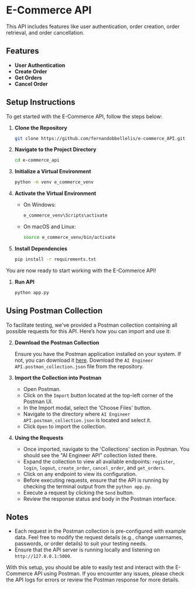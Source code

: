# E-Commerce API

This API includes features like user authentication, order creation, order retrieval, and order cancellation.

## Features

- **User Authentication**
- **Create Order**
- **Get Orders**
- **Cancel Order**

## Setup Instructions

To get started with the E-Commerce API, follow the steps below:

1. **Clone the Repository**

   ```bash
   git clone https://github.com/fernandobbellelis/e-commerce_API.git
   ```

2. **Navigate to the Project Directory**

   ```bash
   cd e-commerce_api
   ```

3. **Initialize a Virtual Environment**

   ```bash
   python -m venv e_commerce_venv
   ```

4. **Activate the Virtual Environment**

   - On Windows:
     ```bash
     e_commerce_venv\Scripts\activate
     ```

   - On macOS and Linux:
     ```bash
     source e_commerce_venv/bin/activate
     ```

5. **Install Dependencies**

   ```bash
   pip install -r requirements.txt
   ```

You are now ready to start working with the E-Commerce API!


1. **Run API**

   ```bash
   python app.py
   ```

## Using Postman Collection

To facilitate testing, we've provided a Postman collection containing all possible requests for this API. Here’s how you can import and use it:

2. **Download the Postman Collection**

   Ensure you have the Postman application installed on your system. If not, you can download it [here](https://www.postman.com/downloads/). Download the `AI Engineer API.postman_collection.json` file from the repository.

3. **Import the Collection into Postman**

   - Open Postman.
   - Click on the `Import` button located at the top-left corner of the Postman UI.
   - In the Import modal, select the 'Choose Files' button.
   - Navigate to the directory where `AI Engineer API.postman_collection.json` is located and select it.
   - Click `Open` to import the collection.

4. **Using the Requests**

   - Once imported, navigate to the 'Collections' section in Postman. You should see the "AI Engineer API" collection listed there.
   - Expand the collection to view all available endpoints: `register`, `login`, `logout`, `create_order`, `cancel_order`, and `get_orders`.
   - Click on any endpoint to view its configuration.
   - Before executing requests, ensure that the API is running by checking the terminal output from the `python app.py`.
   - Execute a request by clicking the `Send` button.
   - Review the response status and body in the Postman interface.

## Notes

- Each request in the Postman collection is pre-configured with example data. Feel free to modify the request details (e.g., change usernames, passwords, or order details) to suit your testing needs.
- Ensure that the API server is running locally and listening on `http://127.0.0.1:5000`.

With this setup, you should be able to easily test and interact with the E-Commerce API using Postman. If you encounter any issues, please check the API logs for errors or review the Postman response for more details.
